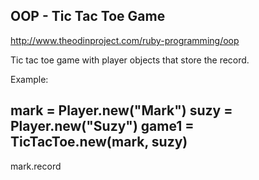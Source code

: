 ## OOP  -  Tic Tac Toe Game

http://www.theodinproject.com/ruby-programming/oop

Tic tac toe game with player objects that store the record.


Example:

mark = Player.new("Mark")
suzy = Player.new("Suzy")
game1 = TicTacToe.new(mark, suzy)
----
mark.record